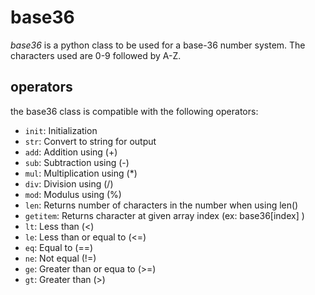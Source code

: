 # base36
*base36* is a python class to be used for a base-36 number system. The characters
used are 0-9 followed by A-Z.

## operators
the base36 class is compatible with the following operators:
- `init`: Initialization  
- `str`: Convert to string for output
- `add`: Addition using (+)
- `sub`: Subtraction using (-)
- `mul`: Multiplication using (\*)
- `div`: Division using (/)
- `mod`: Modulus using (%)
- `len`: Returns number of characters in the number when using len()
- `getitem`: Returns character at given array index (ex: base36[index] )
- `lt`: Less than (<)
- `le`: Less than or equal to (<=)
- `eq`: Equal to (==)
- `ne`: Not equal (!=)
- `ge`: Greater than or equa to (>=)
- `gt`: Greater than (>)
